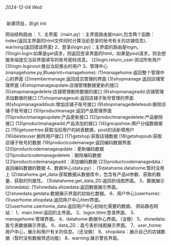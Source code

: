 ###### 2024-12-04 Wed:

​    新建项目，并git init

网站结构路由：
    1、主界面（main.py）：主界面路由是main,包含两个函数：index(返回主界面的html文件同时计算当前登录的账号有关的店铺信息)、warining(返回错误界面)
    2、登录(login.py)：主界面的路由是login。
        (1)login.login:如果是get请求，则返回登录界面的html，如果是post请求，则会想服务端提交当前界面填写的账号密码信息。
        (2)login.return_user:测试所有用户
        (3)login.loginout:推出当前推出的用户
    3、管理中心(managehome.py,Blueprint=managehome):
        (1)managehome:返回整个管理中心的界面
        (2)membermanage:返回成员管理的界面
        (3)shopmanage:返回店铺管理界面
        (4)shopmanageupdate:店铺管理数据更新的接口
        (5)shopmanagedelete:店铺管理删除数据的接口
        (6)shopmanageadd:店铺管理添加数据的接口
        (7)shopmanagesub:返回店铺子账号管理的界面
        (8)shopmanageaddsub:增加店铺子账号接口
        (9)shopmanagedeletesub:删除店铺子账号接口
        (10)productmanage:返回产品管理界面
        (11)productmanageupdate:产品更新接口
        (12)productmanagedelete:产品删除接口
        (13)productmanageadd:产品添加的接口
        (14)groupshow:用户分组数据接口
        (15)getusertree:获取当前用户的树表数据，post的话新增用户
        (16)deleteuser:删除用户接口
        (17)getshop:获取店铺数据
        (18)getshopsub:获取店铺子账号的数据
        (19)productcodemanage:返回编码数据界面
        (20)productcodemanageupdate：更新编码数据
        (21)productcodemanagedelete：删除编码数据
        (22)productcodemanageadd：添加编码数据
        (23)productcodemanagedata：返回编码数据的数据
    4、数据中心(data.py)：
        (1)datahome.datahome:暂时没用上
        (2)datahome.get_data:获取数据从数据库中，包含有产品id参数、获取的数量、获取的列属性。
        (3)datahome.get_data_ZG:返回折线图界面。
    5、数据展示(showdata):
        (1)showdata.showdata:返回数据展示界面。
        (2)showdata.getdata:数据展示界面的初始化数据。
    6、用户中心(userhome):
        (1)userhome.shopdata:返回用户中心html界面。
        (2)userhome.userhome_data:返回用户中心初始化需要的数据。
网站静态网站：
    1、main.html:返回的主界面。
    2、logon.html:登录界面。
    3、managehome:管理界面。
    4、datahome:数据中心界面。（没做）
    5、showdata:盈亏表数据展示界面。
    6、data_ZG：盈亏表折线图展示界面。
    7、user_home:用户中心，展示和用户有关的信息。（还没做）
    8、shopdata：展示自己的店铺数据（暂时没有数据筛选功能）
    8、warning:展示警告界面。